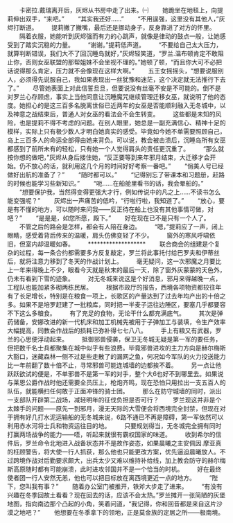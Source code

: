 　　卡密拉.戴瑞离开后，灰烬从书房中走了出来。㈠
　　她跪坐在地毯上，向提莉伸出双手，“来吧。”
　　“其实我还好……”
　　“不用逞强，这里没有其他人，”灰烬打断道。
　　提莉撇了撇嘴，最后还是挪动身子，反身靠进了对方的怀里。
　　隔着衣服，她能听到灰烬强而有力的心跳声，就像是律动的鼓点一般，让她感受到了踏实沉稳的力量。
　　“谢谢。”提莉低声道。
　　“不要给自己太大压力，就算判断错误，我们大不了回沉睡岛就好，”灰烬轻笑道，“罗兰.温布顿肯定不敢阻止你，否则女巫联盟的那帮姐妹不会坐视不理的。”她顿了顿，“而且你大可不必把话说得那么肯定，压力就不会像现在这样大啊。”
　　五王女摇摇头，“想要说服别人，必须得先说服自己，我如果表现出一丝犹豫和迷茫，这个决定就无法推行下去了。”
　　尽管她表面上对此信誓旦旦，但要说没有丝毫不安是不可能的。倒不是对罗兰心存顾虑，事实上当他同意让沉睡魔咒继续管理迁移女巫，就说明了他的态度。她担心的是这三百多名脱离世俗已近两年的女巫是否能顺利融入无冬城中，以及神意之战结束后，普通人对女巫的看法会不会生转变。
　　这些都是未知的风险，也是提莉不得不考虑的问题。在别人眼里，她总是一副充满信心、精神十足的模样，实际上只有极少数人才明白她真实的感受。毕竟如今她不单需要照顾自己，岛上三百多人的命运全部得由她来背负。可以说，教会被击溃后，沉睡岛所有女巫都感到了前所未有的轻松，只有她一个人觉得肩头的责任更沉重了。
　　“那么就按你想的做吧，”灰烬从身后搂住她，“反正要等到来年邪月结束，大迁移才会开始。仍不放心的话，就利用这几个月的时间好好考察一番吧。”
　　“俏美人号已经做好出航的准备了？”
　　“随时都可以。”
　　“记得别忘了带课本和习题册，赶路的时候也能学习些新知识。”
　　“呃……在船舱里看书的话，我会晕船的。”
　　“想要保护我，当然得变得更强大才行，例如传说中的凡之上……不读书怎么能变强呢？”
　　灰烬出一声痛苦的低吟，“行啦行啦，我知道了。”
　　“放心，要是有不懂的地方，可以随时来问我——反正待在船上也没有其他事情可做，对吧？”
　　“是是是，如您所愿，殿下。”
　　好在现在已不是只有一个人了。
　　不管之后的路会是怎样，都会有人陪在身边。
　　“嗯，”提莉应了一声，闭上眼睛，感受着背后传来的温暖，肩头仿佛变轻了不少。
　　窗外的寒风呼啸依旧，但室内却温暖如春。
　　*******************
　　联合商会的组建是个复杂的过程，每一条合约都需要多方反复敲定，罗兰将此事托付给巴罗夫和伊蒂丝后，就将注意力移到了冬天的作战计划上。
　　毫无疑问，这一次邪魔之月要比上一年来得晚上不少，眼看今天就是秋末的最后一天，除了窗外灰蒙蒙的天色外，仍未有看到下雪的迹象。
　　对无冬城来说这是个好消息，邪月来得越晚一点，工程队也能加紧多砌两栋民居。
　　根据市政厅的报告，西境各项物资都较往年有了长足增长，特别是在粮食一项上，长歌区的产量达到了过去年均产出的十倍之多。如果不是培罗赶建了一批粮库，同时把一半麦子运往边陲区，要塞几乎都要容不下这么多粮食。
　　有了充足的食物，无论干什么都充满底气。
　　其次是弹药储备，安娜改进的新一代机床和加工机械先被用于子弹加工与装填，令生产效率大幅提高，同教会作战后的损耗已弥补得七七八八。
　　手上有粮又有武器，罗兰的心思便浮动起来。
　　抵御邪兽侵袭，保卫无冬城无疑是第一军的要任务，但把数千名士兵都聚集在城中似乎有些浪费。毕竟邪兽进攻的主力方向是赫尔梅斯大豁口，迷藏森林一侧不过是些走散了的漏网之鱼，何况如今军队的火力投送能力比一年前翻了数十倍不止，寻常邪兽可能连城墙的边都挨不着。
　　另一点让他跃跃欲试的便是，不单邪兽不是第一军的对手，整个大6也好不到哪里去。如果说与莱恩公爵作战时他还需要全员压上，枪炮齐鸣，现在恐怕只用拉出一支五百人的队伍，就能横扫任何敢于正面冲锋的骑士团。
　　那么在防守城墙的同时，派出一支部队开辟第二战场，减轻明年的征伐负担是否可行？
　　罗兰现这并非是个太棘手的问题——原先一到邪月，漫无天际的大雪便会将西境完全封禁，但现在对于拥有好几打水泥运输船的无冬城来说，6路不通已不再是障碍，第一军依然可以利用赤水河将士兵和物资运往目的地。
　　只要规划得当，无冬城完全拥有同时打赢两场战争的能力——唔，听起来就很有霸权国家的味道。
　　收到希尔的信件后，罗兰命令北地进入战备状态并不是故作姿态，如果晨曦之主安佩因.摩亚真的枉顾警告，将大使一行人抓获，那么他也只能更改方案，优先逼迫晨曦放人。不过跨境作战对后勤要求颇大，出兵太少又难以维持补给线，加上教会防守的赫尔梅斯高原随时都有可能崩溃，此时进攻邻国并不是一个恰当的时机。
　　好在最终使者团一行人安然无恙，他也可以把目标放在离西境更近一点的地方。
　　“陛下，您叫我有事？”
　　随着办公室门被推开，铁斧大步走了进来。
　　“有没有兴趣在冬季回故土看看？现在回去的话，应该不会太热。”罗兰摊开一张简陋的灰堡地图，指向南边那个凸起的小角，笑着问道，“我记得，你和回音都是来自这片沙漠之地吧？”
　　他想要在冬季拿下的领地，正是莫金族的定居之所——极南境。